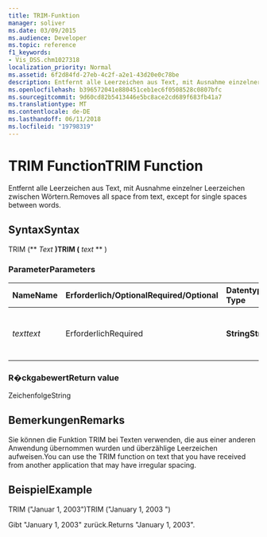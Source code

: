 ```yaml
---
title: TRIM-Funktion
manager: soliver
ms.date: 03/09/2015
ms.audience: Developer
ms.topic: reference
f1_keywords:
- Vis_DSS.chm1027318
localization_priority: Normal
ms.assetid: 6f2d84fd-27eb-4c2f-a2e1-43d20e0c78be
description: Entfernt alle Leerzeichen aus Text, mit Ausnahme einzelner Leerzeichen zwischen Wörtern.
ms.openlocfilehash: b396572041e880451ceb1ec6f0508528c0807bfc
ms.sourcegitcommit: 9d60cd82b5413446e5bc8ace2cd689f683fb41a7
ms.translationtype: MT
ms.contentlocale: de-DE
ms.lasthandoff: 06/11/2018
ms.locfileid: "19798319"
---
```

# <a name="trim-function"></a><span data-ttu-id="39f2a-103">TRIM Function</span><span class="sxs-lookup"><span data-stu-id="39f2a-103">TRIM Function</span></span>

<span data-ttu-id="39f2a-104">Entfernt alle Leerzeichen aus Text, mit Ausnahme einzelner Leerzeichen zwischen Wörtern.</span><span class="sxs-lookup"><span data-stu-id="39f2a-104">Removes all space from text, except for single spaces between words.</span></span> 
  
## <a name="syntax"></a><span data-ttu-id="39f2a-105">Syntax</span><span class="sxs-lookup"><span data-stu-id="39f2a-105">Syntax</span></span>

<span data-ttu-id="39f2a-106">TRIM (** *Text* **)</span><span class="sxs-lookup"><span data-stu-id="39f2a-106">TRIM (** *text* ** )</span></span> 
  
### <a name="parameters"></a><span data-ttu-id="39f2a-107">Parameter</span><span class="sxs-lookup"><span data-stu-id="39f2a-107">Parameters</span></span>

|<span data-ttu-id="39f2a-108">**Name**</span><span class="sxs-lookup"><span data-stu-id="39f2a-108">**Name**</span></span>|<span data-ttu-id="39f2a-109">**Erforderlich/Optional**</span><span class="sxs-lookup"><span data-stu-id="39f2a-109">**Required/Optional**</span></span>|<span data-ttu-id="39f2a-110">**Datentyp**</span><span class="sxs-lookup"><span data-stu-id="39f2a-110">**Data Type**</span></span>|<span data-ttu-id="39f2a-111">**Beschreibung**</span><span class="sxs-lookup"><span data-stu-id="39f2a-111">**Description**</span></span>|
|:-----|:-----|:-----|:-----|
| <span data-ttu-id="39f2a-112">_text_</span><span class="sxs-lookup"><span data-stu-id="39f2a-112">_text_</span></span> <br/> |<span data-ttu-id="39f2a-113">Erforderlich</span><span class="sxs-lookup"><span data-stu-id="39f2a-113">Required</span></span>  <br/> |<span data-ttu-id="39f2a-114">**String**</span><span class="sxs-lookup"><span data-stu-id="39f2a-114">**String**</span></span> <br/> |<span data-ttu-id="39f2a-115">Der Text, aus dem die Leerzeichen entfernt werden sollen.</span><span class="sxs-lookup"><span data-stu-id="39f2a-115">The text from which you want to remove spaces.</span></span>  <br/> |
   
### <a name="return-value"></a><span data-ttu-id="39f2a-116">R�ckgabewert</span><span class="sxs-lookup"><span data-stu-id="39f2a-116">Return value</span></span>

<span data-ttu-id="39f2a-117">Zeichenfolge</span><span class="sxs-lookup"><span data-stu-id="39f2a-117">String</span></span>
  
## <a name="remarks"></a><span data-ttu-id="39f2a-118">Bemerkungen</span><span class="sxs-lookup"><span data-stu-id="39f2a-118">Remarks</span></span>

<span data-ttu-id="39f2a-119">Sie können die Funktion TRIM bei Texten verwenden, die aus einer anderen Anwendung übernommen wurden und überzählige Leerzeichen aufweisen.</span><span class="sxs-lookup"><span data-stu-id="39f2a-119">You can use the TRIM function on text that you have received from another application that may have irregular spacing.</span></span>
  
## <a name="example"></a><span data-ttu-id="39f2a-120">Beispiel</span><span class="sxs-lookup"><span data-stu-id="39f2a-120">Example</span></span>

<span data-ttu-id="39f2a-121">TRIM ("Januar 1, 2003")</span><span class="sxs-lookup"><span data-stu-id="39f2a-121">TRIM ("January 1, 2003 ")</span></span> 
  
<span data-ttu-id="39f2a-122">Gibt "January 1, 2003" zurück.</span><span class="sxs-lookup"><span data-stu-id="39f2a-122">Returns "January 1, 2003".</span></span> 
  

